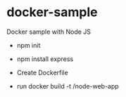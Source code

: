 # docker-sample
Docker sample with Node JS
- npm init
- npm install express

- Create Dockerfile
- run docker build -t <your username>/node-web-app 